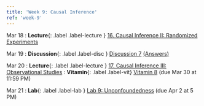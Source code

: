 ```yaml
---
title: 'Week 9: Causal Inference'
ref: 'week-9'
---
```


Mar 18
: **Lecture**{: .label .label-lecture } [16. Causal Inference II: Randomized Experiments](lecture/lec16)

Mar 19
: **Discussion**{: .label .label-disc } [Discussion 7](https://drive.google.com/file/d/1-DSVP9mnbm8xI0Mzxl5DsccbdZRCHIKP/view?usp=sharing) [(Answers)](https://drive.google.com/file/d/1yRMIcjBwP26_vMyQqnagQfMIc-N1ToIf/view?usp=sharing)

Mar 20
: **Lecture**{: .label .label-lecture } [17. Causal Inference III: Observational Studies](lecture/lec17)
: **Vitamin**{: .label .label-vit} [Vitamin 8](https://www.gradescope.com/courses/959999/assignments/5955645) (due Mar 30 at 11:59 PM)

Mar 21
: **Lab**{: .label .label-lab } [Lab 9: Unconfoundedness](https://data102.datahub.berkeley.edu/hub/user-redirect/git-pull?repo=https%3A%2F%2Fgithub.com%2Fds-102%2Fsp25-materials&urlpath=lab%2Ftree%2Fsp25-materials%2Flab%2Flab09%2Flab09.ipynb&branch=main) (due Apr 2 at 5 PM)
